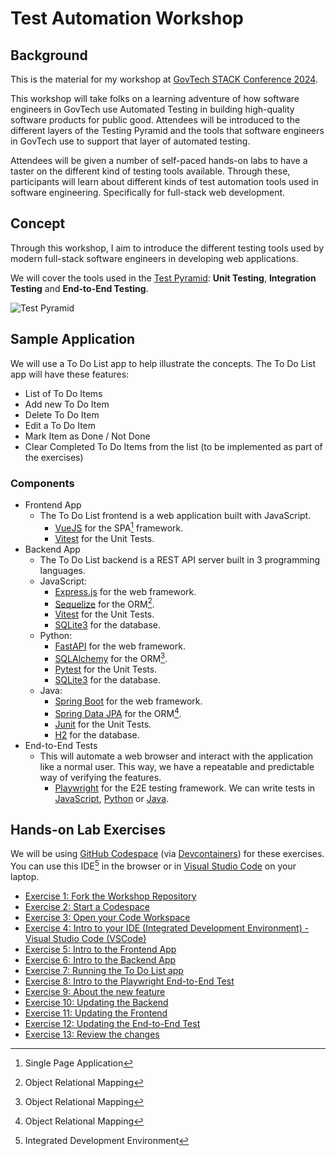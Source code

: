 # Test Automation Workshop

## Background

This is the material for my workshop at [GovTech STACK Conference 2024](https://govtechstack.sg).

This workshop will take folks on a learning adventure of how software engineers in GovTech use Automated Testing in building high-quality software products for public good. Attendees will be introduced to the different layers of the Testing Pyramid and the tools that software engineers in GovTech use to support that layer of automated testing.

Attendees will be given a number of self-paced hands-on labs to have a taster on the different kind of testing tools available. Through these, participants will learn about different kinds of test automation tools used in software engineering. Specifically for full-stack web development.

## Concept

Through this workshop, I aim to introduce the different testing tools used by modern full-stack software engineers in developing web applications.

We will cover the tools used in the [Test Pyramid](https://martinfowler.com/bliki/TestPyramid.html): **Unit Testing**, **Integration Testing** and **End-to-End Testing**.

![Test Pyramid](./docs/images/test-pyramid.jpg)

## Sample Application

We will use a To Do List app to help illustrate the concepts. The To Do List app will have these features:

- List of To Do Items
- Add new To Do Item
- Delete To Do Item
- Edit a To Do Item
- Mark Item as Done / Not Done
- Clear Completed To Do Items from the list (to be implemented as part of the exercises)

### Components

- Frontend App
  - The To Do List frontend is a web application built with JavaScript.
    - [VueJS](https://vuejs.org) for the SPA[^SPA] framework.
    - [Vitest](https://vitest.dev) for the Unit Tests.
- Backend App
  - The To Do List backend is a REST API server built in 3 programming languages.
  - JavaScript:
    - [Express.js](https://expressjs.com) for the web framework.
    - [Sequelize](https://sequelize.org) for the ORM[^ORM].
    - [Vitest](https://vitest.dev) for the Unit Tests.
    - [SQLite3](https://www.sqlite.org) for the database.
  - Python:
    - [FastAPI](https://fastapi.tiangolo.com) for the web framework.
    - [SQLAlchemy](https://www.sqlalchemy.org) for the ORM[^ORM].
    - [Pytest](https://pytest.org) for the Unit Tests.
    - [SQLite3](https://www.sqlite.org) for the database.
  - Java:
    - [Spring Boot](https://spring.io) for the web framework.
    - [Spring Data JPA](https://spring.io/projects/spring-data-jpa) for the ORM[^ORM].
    - [Junit](https://junit.org/junit5) for the Unit Tests.
    - [H2](https://h2database.com) for the database.
- End-to-End Tests
  - This will automate a web browser and interact with the application like a normal user. This way, we have a repeatable and predictable way of verifying the features.
    - [Playwright](https://playwright.dev/) for the E2E testing framework. We can write tests in [JavaScript](https://playwright.dev/docs/intro), [Python](https://playwright.dev/python/docs/intro) or [Java](https://playwright.dev/java/docs/intro).

## Hands-on Lab Exercises

We will be using [GitHub Codespace](https://docs.github.com/en/codespaces/overview) (via [Devcontainers](https://code.visualstudio.com/docs/devcontainers/containers)) for these exercises. You can use this IDE[^IDE] in the browser or in [Visual Studio Code](https://docs.github.com/en/codespaces/developing-in-a-codespace/using-github-codespaces-in-visual-studio-code) on your laptop.

- [Exercise 1: Fork the Workshop Repository](./docs/exercises/exercise1.md)
- [Exercise 2: Start a Codespace](./docs/exercises/exercise2.md)
- [Exercise 3: Open your Code Workspace](./docs/exercises/exercise3.md)
- [Exercise 4: Intro to your IDE (Integrated Development Environment) - Visual Studio Code (VSCode)](./docs/exercises/exercise4.md)
- [Exercise 5: Intro to the Frontend App](./docs/exercises/exercise5.md)
- [Exercise 6: Intro to the Backend App](./docs/exercises/exercise6.md)
- [Exercise 7: Running the To Do List app](./docs/exercises/exercise7.md)
- [Exercise 8: Intro to the Playwright End-to-End Test](./docs/exercises/exercise8.md)
- [Exercise 9: About the new feature](./docs/exercises/exercise9.md)
- [Exercise 10: Updating the Backend](./docs/exercises/exercise10.md)
- [Exercise 11: Updating the Frontend](./docs/exercises/exercise11.md)
- [Exercise 12: Updating the End-to-End Test](./docs/exercises/exercise12.md)
- [Exercise 13: Review the changes](./docs/exercises/exercise13.md)

[^ORM]: Object Relational Mapping
[^IDE]: Integrated Development Environment
[^SPA]: Single Page Application